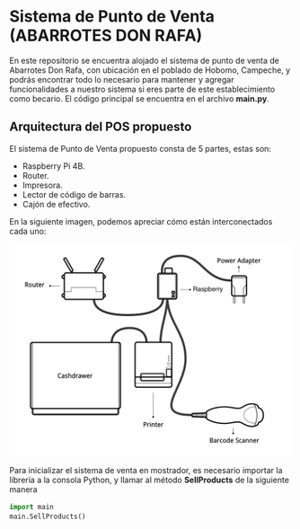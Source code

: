 # Sistema de Punto de Venta (ABARROTES DON RAFA)
En este repositorio se encuentra alojado el sistema de punto de venta de Abarrotes Don Rafa, con ubicación en el poblado de Hobomo, Campeche, y podrás encontrar todo lo necesario para mantener y agregar funcionalidades a nuestro sistema si eres parte de este establecimiento como becario. El código principal se encuentra en el archivo **main.py**.

## Arquitectura del POS propuesto
El sistema de Punto de Venta propuesto consta de 5 partes, estas son:

- Raspberry Pi 4B.
- Router.
- Impresora.
- Lector de código de barras.
- Cajón de efectivo.

En la siguiente imagen, podemos apreciar cómo están interconectados cada uno:

![alt text](https://github.com/devnull404/inventory/blob/main/assets/setup.png)

Para inicializar el sistema de venta en mostrador, es necesario importar la librería a la consola Python, y llamar al método **SellProducts** de la siguiente manera

```python
import main
main.SellProducts()
```